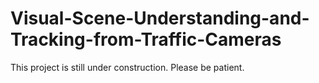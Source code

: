 # Visual-Scene-Understanding-and-Tracking-from-Traffic-Cameras

This project is still under construction. Please be patient.
